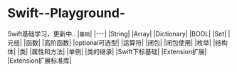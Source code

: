 # Swift--Playground-
Swift基础学习，更新中..
|`基础`|
|---|
|String|
|Array|
|Dictionary|
|BOOL|
|Set|
|元组|
|函数|
|高阶函数|
|optional可选型|
|运算符|
|闭包|
|闭包使用|
|枚举|
|结构体|
|类|
|属性和方法|
|单例|
|类的继承|
|Swift下标基础|
|Extension扩展|
|Extension扩展标准库|
